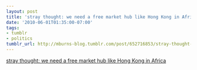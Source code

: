 ```yaml
---
layout: post
title: 'stray thought: we need a free market hub like Hong Kong in Africa'
date: '2010-06-01T01:35:00-07:00'
tags:
- tumblr
- politics
tumblr_url: http://mburns-blog.tumblr.com/post/652716853/stray-thought-we-need-a-free-market-hub-like-hong
---
```

<a href="http://en.wikipedia.org/wiki/Economy_of_Hong_Kong">stray thought: we need a free market hub like Hong Kong in Africa</a>

